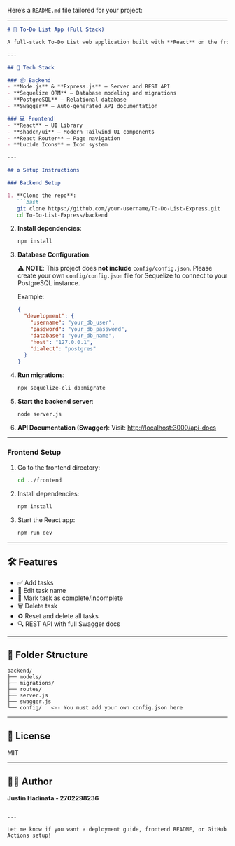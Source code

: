 Here’s a `README.md` file tailored for your project:

---

````markdown
# 📝 To-Do List App (Full Stack)

A full-stack To-Do List web application built with **React** on the frontend and **Express + Sequelize + PostgreSQL** on the backend. It allows users to add, edit, complete, and delete tasks — a clean example of CRUD operations.

---

## 🚀 Tech Stack

### 📦 Backend
- **Node.js** & **Express.js** – Server and REST API
- **Sequelize ORM** – Database modeling and migrations
- **PostgreSQL** – Relational database
- **Swagger** – Auto-generated API documentation

### 💻 Frontend
- **React** – UI Library
- **shadcn/ui** – Modern Tailwind UI components
- **React Router** – Page navigation
- **Lucide Icons** – Icon system

---

## ⚙️ Setup Instructions

### Backend Setup

1. **Clone the repo**:
   ```bash
   git clone https://github.com/your-username/To-Do-List-Express.git
   cd To-Do-List-Express/backend
````

2. **Install dependencies**:

   ```bash
   npm install
   ```

3. **Database Configuration**:

   ⚠️ **NOTE**: This project does **not include** `config/config.json`.
   Please create your own `config/config.json` file for Sequelize to connect to your PostgreSQL instance.

   Example:

   ```json
   {
     "development": {
       "username": "your_db_user",
       "password": "your_db_password",
       "database": "your_db_name",
       "host": "127.0.0.1",
       "dialect": "postgres"
     }
   }
   ```

4. **Run migrations**:

   ```bash
   npx sequelize-cli db:migrate
   ```

5. **Start the backend server**:

   ```bash
   node server.js
   ```

6. **API Documentation (Swagger)**:
   Visit: [http://localhost:3000/api-docs](http://localhost:3000/api-docs)

---

### Frontend Setup

1. Go to the frontend directory:

   ```bash
   cd ../frontend
   ```

2. Install dependencies:

   ```bash
   npm install
   ```

3. Start the React app:

   ```bash
   npm run dev
   ```

---

## 🛠 Features

* ✅ Add tasks
* 📝 Edit task name
* 📌 Mark task as complete/incomplete
* 🗑 Delete task
* ♻️ Reset and delete all tasks
* 🔍 REST API with full Swagger docs

---

## 📁 Folder Structure

```
backend/
├── models/
├── migrations/
├── routes/
├── server.js
├── swagger.js
└── config/   <-- You must add your own config.json here
```

---

## 📄 License

MIT

---

## 🙋‍♂️ Author

**Justin Hadinata - 2702298236**

```

---

Let me know if you want a deployment guide, frontend README, or GitHub Actions setup!
```
